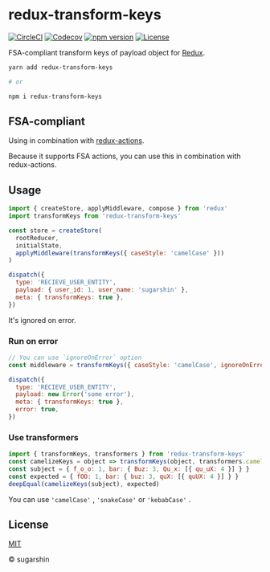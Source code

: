 # redux-transform-keys

[![CircleCI][circleci-image]][circleci-url]
[![Codecov][codecov-image]][codecov-url]
[![npm version][npm-image]][npm-url]
[![License][license-image]][license-url]

FSA-compliant transform keys of payload object for [Redux](http://redux.js.org/).

```bash
yarn add redux-transform-keys

# or

npm i redux-transform-keys
```

## FSA-compliant

Using in combination with [redux-actions](https://github.com/redux-utilities/redux-actions).

Because it supports FSA actions, you can use this in combination with redux-actions.

## Usage

```js
import { createStore, applyMiddleware, compose } from 'redux'
import transformKeys from 'redux-transform-keys'

const store = createStore(
  rootReducer,
  initialState,
  applyMiddleware(transformKeys({ caseStyle: 'camelCase' }))
)

dispatch({
  type: 'RECIEVE_USER_ENTITY',
  payload: { user_id: 1, user_name: 'sugarshin' },
  meta: { transformKeys: true },
})
```

It's ignored on error.

### Run on error

```js
// You can use `ignoreOnError` option
const middleware = transformKeys({ caseStyle: 'camelCase', ignoreOnError: false })

dispatch({
  type: 'RECIEVE_USER_ENTITY',
  payload: new Error('some error'),
  meta: { transformKeys: true },
  error: true,
})
```

### Use transformers

```js
import { transformKeys, transformers } from 'redux-transform-keys'
const camelizeKeys = object => transformKeys(object, transformers.camelCase)
const subject = { f_o_o: 1, bar: { Buz: 3, Qu_x: [{ qu_uX: 4 }] } }
const expected = { fOO: 1, bar: { buz: 3, quX: [{ quUX: 4 }] } }
deepEqual(camelizeKeys(subject), expected)
```

You can use `'camelCase'` , `'snakeCase'` or `'kebabCase'` .

## License

[MIT][license-url]

© sugarshin

[circleci-image]: https://circleci.com/gh/sugarshin/redux-transform-keys/tree/master.svg?style=svg&circle-token=4456ba5b2897404d4250f610c1bb64ebef437a30
[circleci-url]: https://circleci.com/gh/sugarshin/redux-transform-keys/tree/master
[codecov-image]: https://codecov.io/gh/sugarshin/redux-transform-keys/branch/master/graph/badge.svg
[codecov-url]: https://codecov.io/gh/sugarshin/redux-transform-keys
[npm-image]: https://img.shields.io/npm/v/redux-transform-keys.svg?style=flat-square
[npm-url]: https://www.npmjs.org/package/redux-transform-keys
[license-image]: https://img.shields.io/:license-mit-blue.svg?style=flat-square
[license-url]: https://sugarshin.mit-license.org/
